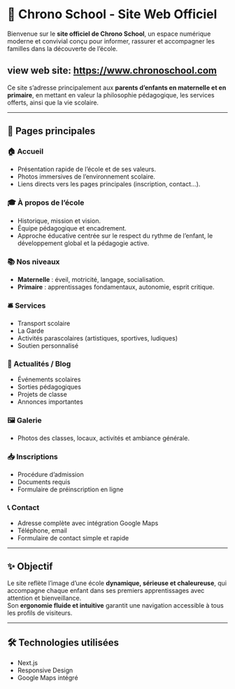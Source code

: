 # 🌟 Chrono School - Site Web Officiel

Bienvenue sur le **site officiel de Chrono School**, un espace numérique moderne et convivial conçu pour informer, rassurer et accompagner les familles dans la découverte de l’école.

**view web site:** https://www.chronoschool.com
---
Ce site s’adresse principalement aux **parents d’enfants en maternelle et en primaire**, en mettant en valeur la philosophie pédagogique, les services offerts, ainsi que la vie scolaire.

---

## 🧭 Pages principales

### 🏠 Accueil
- Présentation rapide de l’école et de ses valeurs.
- Photos immersives de l’environnement scolaire.
- Liens directs vers les pages principales (inscription, contact...).

### 🎓 À propos de l’école
- Historique, mission et vision.
- Équipe pédagogique et encadrement.
- Approche éducative centrée sur le respect du rythme de l’enfant, le développement global et la pédagogie active.

### 📚 Nos niveaux
- **Maternelle** : éveil, motricité, langage, socialisation.
- **Primaire** : apprentissages fondamentaux, autonomie, esprit critique.

### 🛎️ Services
- Transport scolaire
- La Garde
- Activités parascolaires (artistiques, sportives, ludiques)
- Soutien personnalisé

### 📰 Actualités / Blog
- Événements scolaires
- Sorties pédagogiques
- Projets de classe
- Annonces importantes

### 🖼️ Galerie
- Photos des classes, locaux, activités et ambiance générale.

### 📥 Inscriptions
- Procédure d’admission
- Documents requis
- Formulaire de préinscription en ligne

### 📞 Contact
- Adresse complète avec intégration Google Maps
- Téléphone, email
- Formulaire de contact simple et rapide

---

## ✨ Objectif

Le site reflète l’image d’une école **dynamique, sérieuse et chaleureuse**, qui accompagne chaque enfant dans ses premiers apprentissages avec attention et bienveillance.  
Son **ergonomie fluide et intuitive** garantit une navigation accessible à tous les profils de visiteurs.

---

## 🛠️ Technologies utilisées

- Next.js
- Responsive Design
- Google Maps intégré


